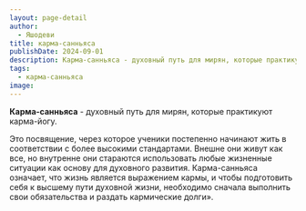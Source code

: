 ```yaml
---
layout: page-detail
author:
  - Яшодеви
title: карма-санньяса
publishDate: 2024-09-01
description: Карма-санньяса - духовный путь для мирян, которые практикуют карма-йогу.
tags:
  - карма-санньяса
image:
---
```

**Карма-санньяса** - духовный путь для мирян, которые практикуют карма-йогу.

Это посвящение, через которое ученики постепенно начинают жить в соответствии с более высокими стандартами. Внешне они живут как все, но внутренне они стараются использовать любые жизненные ситуации как основу для духовного развития. Карма-санньяса означает, что жизнь является выражением кармы, и чтобы подготовить себя к высшему пути духовной жизни, необходимо сначала выполнить свои обязательства и раздать кармические долги».

